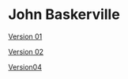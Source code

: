 # John Baskerville

[Version 01](https://eimearheaney.github.io/baskerville/baskerville1.html)

[Version 02](https://eimearheaney.github.io/baskerville/baskerville2.html)

[Version04](https://eimearheaney.github.io/baskerville/baskerville4.html)